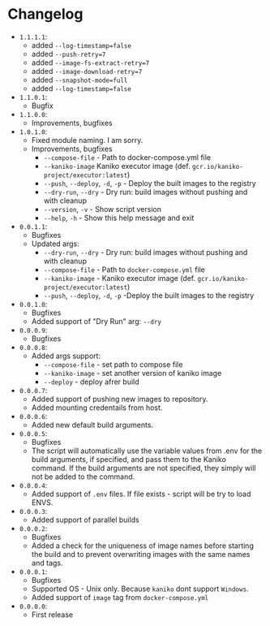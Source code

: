 # Changelog
* `1.1.1.1`:
    * added `--log-timestamp=false`
    * added `--push-retry=7`
    * added `--image-fs-extract-retry=7`
    * added `--image-download-retry=7`
    * added `--snapshot-mode=full`
    * added `--log-timestamp=false`
* `1.1.0.1`:
    * Bugfix
* `1.1.0.0`:
    * Improvements, bugfixes
* `1.0.1.0`:
    * Fixed module naming. I am sorry.
    * Improvements, bugfixes
        * `--compose-file` - Path to docker-compose.yml file
        * `--kaniko-image` Kaniko executor image (def. `gcr.io/kaniko-project/executor:latest`)
        * `--push`, `--deploy`, `-d`, `-p` - Deploy the built images to the registry
        * `--dry-run`, `--dry` - Dry run: build images without pushing and with cleanup
        * `--version`, `-v` - Show script version
        * `--help`, `-h` - Show this help message and exit
* `0.0.1.1`:
    * Bugfixes
    * Updated args:
        * `--dry-run`, `--dry` - Dry run: build images without pushing and with cleanup
        * `--compose-file` - Path to `docker-compose.yml` file
        * `--kaniko-image` - Kaniko executor image (def. `gcr.io/kaniko-project/executor:latest`)
        * `--push`, `--deploy`, `-d`, `-p` -Deploy the built images to the registry
* `0.0.1.0`:
    * Bugfixes
    * Added support of "Dry Run" arg: `--dry`
* `0.0.0.9`:
    * Bugfixes
* `0.0.0.8`:
    * Added args support:
        * `--compose-file` - set path to compose file
        * `--kaniko-image` - set another version of kaniko image
        * `--deploy` - deploy afrer build
* `0.0.0.7`:
    * Added support of pushing new images to repository.
    * Added mounting credentails from host.
* `0.0.0.6`:
    * Added new default build arguments.
* `0.0.0.5`:
    * Bugfixes
    * The script will automatically use the variable values from .env for the build arguments, if specified, and pass them to the Kaniko command. If the build arguments are not specified, they simply will not be added to the command.
* `0.0.0.4`:
    * Added support of `.env` files. If file exists - script will be try to load ENVS.
* `0.0.0.3`:
    * Added support of parallel builds
* `0.0.0.2`:
    * Bugfixes
    * Added a check for the uniqueness of image names before starting the build and to prevent overwriting images with the same names and tags.
* `0.0.0.1`:
    * Bugfixes
    * Supported OS - Unix only. Because `kaniko` dont support `Windows`.
    * Added support of `image` tag from `docker-compose.yml`
* `0.0.0.0`:
    * First release